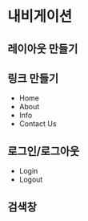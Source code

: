 # 내비게이션

## 레이아웃 만들기
## 링크 만들기

- Home
- About
- Info
- Contact Us


## 로그인/로그아웃
- Login
- Logout


## 검색창

